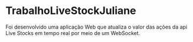# TrabalhoLiveStockJuliane
Foi desenvolvido uma aplicação Web que atualiza o valor das ações da api Live Stocks em tempo real por meio de um WebSocket.
